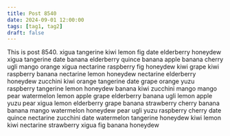 ```yaml
---
title: Post 8540
date: 2024-09-01 12:00:00
tags: [tag1, tag2]
draft: false
---
```

This is post 8540.
xigua
tangerine
kiwi
lemon
fig
date
elderberry
honeydew
xigua
tangerine
date
banana
elderberry
quince
banana
apple
banana
cherry
ugli
mango
orange
xigua
nectarine
raspberry
fig
honeydew
kiwi
grape
kiwi
raspberry
banana
nectarine
lemon
honeydew
nectarine
elderberry
honeydew
zucchini
kiwi
orange
tangerine
date
grape
orange
yuzu
raspberry
tangerine
lemon
honeydew
banana
kiwi
zucchini
mango
mango
pear
watermelon
lemon
apple
grape
elderberry
banana
ugli
lemon
apple
yuzu
pear
xigua
lemon
elderberry
grape
banana
strawberry
cherry
banana
banana
mango
watermelon
honeydew
pear
ugli
yuzu
raspberry
cherry
date
quince
nectarine
zucchini
date
watermelon
tangerine
honeydew
kiwi
lemon
kiwi
nectarine
strawberry
xigua
fig
banana
honeydew
